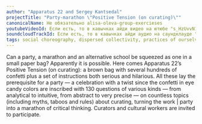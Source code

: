 ```yaml
---
author: "Apparatus 22 and Sergey Kantsedal"
projectTitle: "Party-marathon \"Positive Tension (on curating)\""
canonicalName: Не обязательно alisa-oleva-group-exercieses
youtubeVideoId: Если есть, то в кавычках айди видео на ютюбе "s_HzUvvN1Ns"
soundcloudTrackId: Если есть, то в кавычках айди аудио на саундклауде "353915180"
tags: social choreography, dispersed collectivity, practices of ourselves, 8-BIT DESIRE
---
```

Can a party, a marathon and an alternative school be squeezed as one in a small paper bag? Apparently it is possible. Here comes Apparatus 22’s Positive Tension (on curating): a brown bag with several hundreds of confetti plus a set of instructions both serious and hilarious. All these lay the prerequisite for a party — a celebration with a twist since the confetti in eye candy colors are inscribed with 130 questions of various kinds — from analytical to intuitive, from abstract to very precise — on countless topics (including myths, taboos and rules) about curating, turning the work | party into a marathon of critical thinking. Curators and cultural workers are invited to participate.
